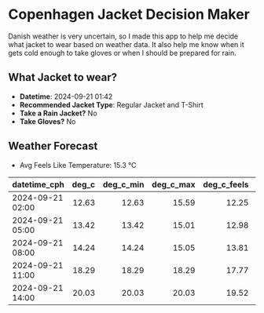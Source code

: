 
# Copenhagen Jacket Decision Maker

Danish weather is very uncertain, so I made this app to help me decide what jacket to wear based on weather data. 
It also help me know when it gets cold enough to take gloves or when I should be prepared for rain.

## What Jacket to wear?

- **Datetime**: 2024-09-21 01:42
- **Recommended Jacket Type**: Regular Jacket and T-Shirt
- **Take a Rain Jacket?** No
- **Take Gloves?** No

## Weather Forecast
- Avg Feels Like Temperature: 15.3 °C

| datetime_cph     |   deg_c |   deg_c_min |   deg_c_max |   deg_c_feels | weather   | wind   | rain   |
|:-----------------|--------:|------------:|------------:|--------------:|:----------|:-------|:-------|
| 2024-09-21 02:00 |   12.63 |       12.63 |       15.59 |         12.25 | Clear     | Low    | None   |
| 2024-09-21 05:00 |   13.42 |       13.42 |       15.01 |         12.98 | Clouds    | Low    | None   |
| 2024-09-21 08:00 |   14.24 |       14.24 |       15.05 |         13.81 | Clouds    | Low    | None   |
| 2024-09-21 11:00 |   18.29 |       18.29 |       18.29 |         17.77 | Clouds    | Low    | None   |
| 2024-09-21 14:00 |   20.03 |       20.03 |       20.03 |         19.52 | Clouds    | Low    | None   |
        